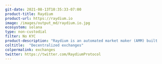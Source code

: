 ```yaml
---
git-date: 2021-08-13T10:35:33-07:00
product-title: Raydium
product-url: https://raydium.io
image: /images/output_md/raydium.io.jpg
ecosystem: solana
type: non-custodial
filter: No KYC
product-description: "Raydium is an automated market maker (AMM) built on the Solana blockchain which leverages the central order book of the Serum decentralized exchange (DEX) to enable lightning-fast trades, shared liquidity and new features for earning yield"
coltitle:  "Decentralized exchanges"
colpermalink: exchanges
twitter: https://twitter.com/RaydiumProtocol
---
```

